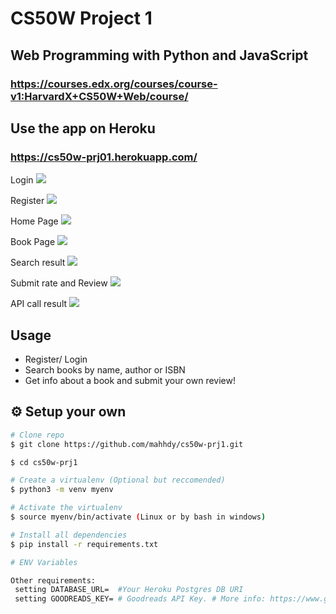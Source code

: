 # CS50W Project 1

## Web Programming with Python and JavaScript
### https://courses.edx.org/courses/course-v1:HarvardX+CS50W+Web/course/

## Use the app on Heroku

### https://cs50w-prj01.herokuapp.com/

Login
![](https://i.imgur.com/Ra2FRdh.png)

Register
![](https://i.imgur.com/FFjeDLH.png)

Home Page
![](https://i.imgur.com/cyIfrWm.png)

Book Page
![](https://i.imgur.com/pOoxC5o.png)

Search result
![](https://i.imgur.com/WTpz0YK.png)

Submit rate and Review
![](https://i.imgur.com/bMk5viY.png)

API call result
![](https://i.imgur.com/oJNK6Hv.png)

## Usage

* Register/ Login
* Search books by name, author or ISBN
* Get info about a book and submit your own review!

## :gear: Setup your own

```bash
# Clone repo
$ git clone https://github.com/mahhdy/cs50w-prj1.git

$ cd cs50w-prj1

# Create a virtualenv (Optional but reccomended)
$ python3 -m venv myenv

# Activate the virtualenv
$ source myenv/bin/activate (Linux or by bash in windows)

# Install all dependencies
$ pip install -r requirements.txt

# ENV Variables

Other requirements:
 setting DATABASE_URL=  #Your Heroku Postgres DB URI
 setting GOODREADS_KEY= # Goodreads API Key. # More info: https://www.goodreads.com/api

```